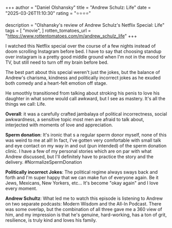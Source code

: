 +++
author = "Daniel Olshansky"
title = "Andrew Schulz: Life"
date = "2025-03-26T11:10:30"
rating = "⭐⭐⭐⭐"

description = "Olshansky's review of Andrew Schulz's Netflix Special: Life"
tags = [
    "movie",
]
rotten_tomatoes_url = "https://www.rottentomatoes.com/m/andrew_schulz_life"
+++

I watched this Netflix special over the course of a few nights instead of doom
scrolling Instagram before bed. I have to say that choosing standup over instagram
is a pretty good middle ground when I'm not in the mood for TV, but still need
to turn off my brain before bed.

The best part about this special weren't just the jokes, but the balance of Andrew's
charisma, kindness and politically incorrect jokes as he exuded both comedy
and a heart-felt emotion off stage.

He smoothly transitioned from talking about stroking his penis to love his daughter
in what some would call awkward, but I see as mastery. It's all the things we call: Life.

**Overall**: it was a carefully crafted jambalaya of political incorrectness, social
awkwardness, a sensitive topic most men are afraid to talk about, interjected with
moments of love and appreciation.

**Sperm donation**: It's ironic that s a regular sperm donor myself, none of this
was weird to me at all! In fact, I've gotten very comfortable with small talk and eye contact on my way in and out (pun intended) of the sperm donation clinic. I have a
few of my personal stories which are on par with what Andrew discussed, but I'll
definitely have to practice the story and the delivery. #NormalizeSpermDonation

**Politically incorrect Jokes**: The political regime always sways back and forth
and I'm super happy that we can make fun of everyone again. Be it Jews, Mexicans,
New Yorkers, etc... It's become "okay again" and I love every moment.

**Andrew Schultz**: What led me to watch this episode is listening to Andrew on
two separate podcasts: Modern Wisdom and the All-In Podcast. There was some overlap,
but the combination of all three gave me a 360 view of him, and my impression is that
he's genuine, hard-working, has a ton of grit, resilience, is truly kind and loves
his family.
